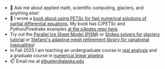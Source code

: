 - 💬 Ask me about applied math, scientific computing, glaciers, and anything else!
- 📖 I wrote a [book about using PETSc for fast numerical solutions of partial differential equations](https://my.siam.org/Store/Product/viewproduct/?ProductId=32850137).  My book has C/PETSc and Python/Firedrake examples [at the p4pdes repo here](https://github.com/bueler/p4pdes).
- Try out the [Parallel Ice Sheet Model (PISM)](https://github.com/pism/pism) or [Stokes solvers for glaciers tutorial](https://github.com/bueler/stokes-ice-tutorial) or [Stefano's adaptive mesh refinement library for variational inequalities](https://github.com/StefanoFochesatto/viamr)!
- In Fall 2025 I am teaching an undergraduate course in [real analysis](https://bueler.github.io/real/) and a graduate course in [numerical linear algebra](https://bueler.github.io/nla/)
- 📫 Email me at [elbueler@alaska.edu](mailto:elbueler@alaska.edu)
